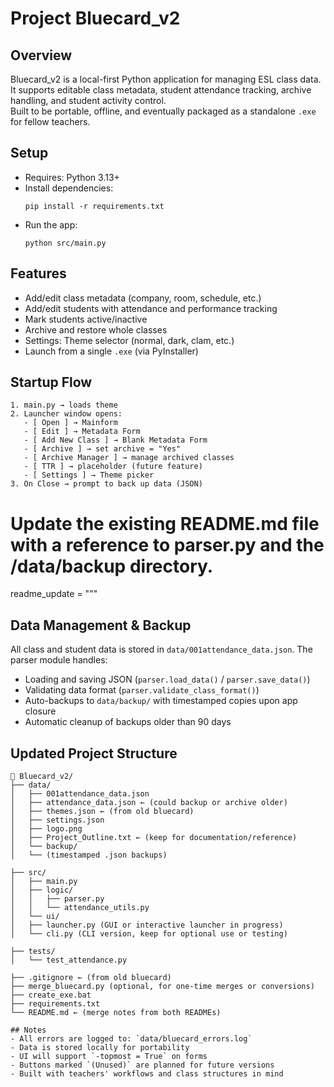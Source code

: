 
# Project Bluecard_v2

## Overview
Bluecard_v2 is a local-first Python application for managing ESL class data.  
It supports editable class metadata, student attendance tracking, archive handling, and student activity control.  
Built to be portable, offline, and eventually packaged as a standalone `.exe` for fellow teachers.

## Setup
- Requires: Python 3.13+
- Install dependencies:
  ```
  pip install -r requirements.txt
  ```
- Run the app:
  ```
  python src/main.py
  ```

## Features
- Add/edit class metadata (company, room, schedule, etc.)
- Add/edit students with attendance and performance tracking
- Mark students active/inactive
- Archive and restore whole classes
- Settings: Theme selector (normal, dark, clam, etc.)
- Launch from a single `.exe` (via PyInstaller)

## Startup Flow
```text
1. main.py → loads theme
2. Launcher window opens:
   - [ Open ] → Mainform
   - [ Edit ] → Metadata Form
   - [ Add New Class ] → Blank Metadata Form
   - [ Archive ] → set archive = "Yes"
   - [ Archive Manager ] → manage archived classes
   - [ TTR ] → placeholder (future feature)
   - [ Settings ] → Theme picker
3. On Close → prompt to back up data (JSON)
```

# Update the existing README.md file with a reference to parser.py and the /data/backup directory.

readme_update = """
## Data Management & Backup

All class and student data is stored in `data/001attendance_data.json`. The parser module handles:
- Loading and saving JSON (`parser.load_data()` / `parser.save_data()`)
- Validating data format (`parser.validate_class_format()`)
- Auto-backups to `data/backup/` with timestamped copies upon app closure
- Automatic cleanup of backups older than 90 days

## Updated Project Structure
```plaintext
📁 Bluecard_v2/
├── data/
│   ├── 001attendance_data.json
│   ├── attendance_data.json ← (could backup or archive older)
│   ├── themes.json ← (from old bluecard)
│   ├── settings.json
│   ├── logo.png
│   ├── Project_Outline.txt ← (keep for documentation/reference)
│   └── backup/
│   └── (timestamped .json backups)

├── src/
│   ├── main.py
│   ├── logic/
│   │   ├── parser.py
│   │   └── attendance_utils.py
│   └── ui/
│   ├── launcher.py (GUI or interactive launcher in progress)
│   └── cli.py (CLI version, keep for optional use or testing)

├── tests/
│   └── test_attendance.py

├── .gitignore ← (from old bluecard)
├── merge_bluecard.py (optional, for one-time merges or conversions)
├── create_exe.bat
├── requirements.txt
└── README.md ← (merge notes from both READMEs)

## Notes
- All errors are logged to: `data/bluecard_errors.log`
- Data is stored locally for portability
- UI will support `-topmost = True` on forms
- Buttons marked `(Unused)` are planned for future versions
- Built with teachers' workflows and class structures in mind
